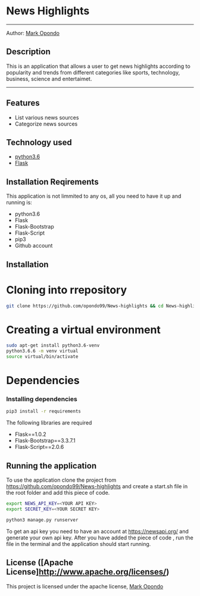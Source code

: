 News Highlights
====================

- - - -
Author: [Mark Opondo](https://github.com/opond99)

## Description
This is an application that allows a user to get news highlights according to popularity and trends from different categories like sports, technology, business, science and entertaimet.

---------------------------------------------------------------------

## Features

 + List various news sources
 + Categorize news sources


## Technology used

* [python3.6](https://www.python.org/)
* [Flask](http://flask.pocoo.org/)


## Installation Reqirements
 This application is not limmited to any os, all you need to have it up and running is:
* python3.6
* Flask
* Flask-Bootstrap
* Flask-Script
* pip3
* Github account

## Installation 
# Cloning into rrepository
```bash
git clone https://github.com/opondo99/News-highlights && cd News-highlights
```

# Creating a virtual environment
```bash
sudo apt-get install python3.6-venv
python3.6.6 -m venv virtual
source virtual/bin/activate
```
# Dependencies
### Installing dependencies
```bash
pip3 install -r requirements
```
The following libraries are required
* Flask==1.0.2
* Flask-Bootstrap==3.3.7.1
* Flask-Script==2.0.6

## Running the application
To use the application clone the project from https://github.com/opondo99/News-highlights and create a start.sh file in the root folder and add this piece of code.

```bash
export NEWS_API_KEY=<YOUR API KEY>
export SECRET_KEY=<YOUR SECRET KEY>

python3 manage.py runserver
``` 
To get an api key you need to have an account at https://newsapi.org/ and generate your own api key. After you have added the piece of code , run the file in the terminal and the application should start running.

## License ([Apache License]http://www.apache.org/licenses/) 

This project is licensed under the apache license, [Mark Opondo](https://github.com/opond99)
